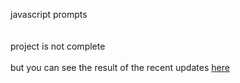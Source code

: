 javascript prompts
<br>
<br>
<br>
project is not complete 
<br>
<br>
but you can see the result of the recent updates <a href="http://htmlpreview.github.io/?https://github.com/Sami0/JS-practice/blob/master/javascript_prompts/index.html"> here </a>
